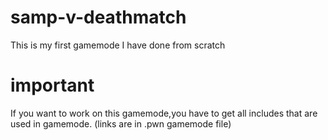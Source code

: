 # samp-v-deathmatch

This is my first gamemode I have done from scratch


# important

If you want to work on this gamemode,you have to get all includes that are used in gamemode.
(links are in .pwn gamemode file)

